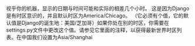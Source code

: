视乎你的机器，显示的日期与时间可能和实际的相差几个小时。 这是因为Django是有时区意识的，并且默认时区为America/Chicago。 （它必须有个值，它的默认值是Django的诞生地：美国/芝加哥）如果你处在别的时区，你需要在settings.py文件中更改这个值。请参见它里面的注释，以获得最新世界时区列表。在中国我们设置为Asia/Shanghai